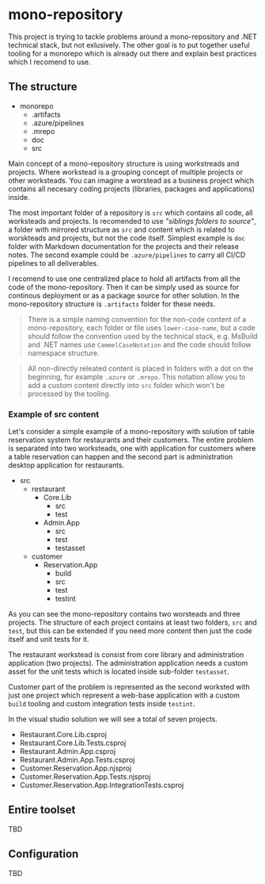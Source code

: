 # mono-repository

This project is trying to tackle problems around a mono-repository and .NET technical stack, but not exlusively. The other goal is to put together useful tooling for a monorepo which is already out there and explain best practices which I recomend to use.

## The structure

- monorepo
  - .artifacts
  - .azure/pipelines
  - .mrepo
  - doc
  - src

Main concept of a mono-repository structure is using workstreads and projects. Where workstead is a grouping concept of multiple projects or other worksteads. You can imagine a worstead as a business project which contains all necesary coding projects (libraries, packages and applications) inside.

The most important folder of a repository is `src` which contains all code, all worksteads and projects. Is recomended to use *"siblings folders to source"*, a folder with mirrored structure as `src` and content which is related to worskteads and projects, but not the code itself. Simplest example is `doc` folder with Markdown documentation for the projects and their release notes. The second example could be `.azure/pipelines` to carry all CI/CD pipelines to all deliverables.

I recomend to use one centralized place to hold all artifacts from all the code of the mono-repository. Then it can be simply used as source for continous deployment or as a package source for other solution. In the mono-repository structure is `.artifacts` folder for these needs.

> There is a simple naming convention for the non-code content of a mono-repository, each folder or file uses `lower-case-name`, but a code should follow the convention used by the technical stack, e.g. MsBuild and .NET names use `CammelCaseNotation` and the code should follow namespace structure.

> All non-directly releated content is placed in folders with a dot on the beginning, for example `.azure` or `.mrepo`. This notation allow you to add a custom content directly into `src` folder which won't be processed by the tooling.

### Example of src content

Let's consider a simple example of a mono-repository with solution of table reservation system for restaurants and their customers. The entire problem is separated into two worksteads, one with application for customers where a table reservation can happen and the second part is administration desktop application for restaurants.

- src
  - restaurant
    - Core.Lib
      - src
      - test
    - Admin.App
      - src
      - test
      - testasset
  - customer
    - Reservation.App
      - build
      - src
      - test
      - testint

As you can see the mono-repository contains two worsteads and three projects. The structure of each project contains at least two folders, `src` and `test`, but this can be extended if you need more content then just the code itself and unit tests for it.

The restaurant workstead is consist from core library and administration application (two projects). The administration application needs a custom asset for the unit tests which is located inside sub-folder `testasset`.

Customer part of the problem is represented as the second worksted with just one project which represent a web-base application with a custom `build` tooling and custom integration tests inside `testint`.

In the visual studio solution we will see a total of seven projects.

- Restaurant.Core.Lib.csproj
- Restaurant.Core.Lib.Tests.csproj
- Restaurant.Admin.App.csproj
- Restaurant.Admin.App.Tests.csproj
- Customer.Reservation.App.njsproj
- Customer.Reservation.App.Tests.njsproj
- Customer.Reservation.App.IntegrationTests.csproj

## Entire toolset

TBD

## Configuration

TBD